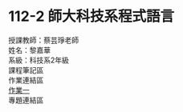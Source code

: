 112-2 師大科技系程式語言 
===
授課教師：蔡芸琤老師  
姓名：黎嘉華  
系級：科技系2年級  
課程筆記區  
作業連結區  
[作業一](https://github.com/l007l/112-2-Programming-Language/tree/main/HW1)  
專題連結區
